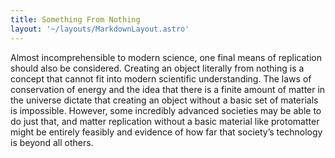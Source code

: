```yaml
---
title: Something From Nothing
layout: '~/layouts/MarkdownLayout.astro'
---
```

Almost incomprehensible to modern science, one final means of replication
should also be considered. Creating an object literally from nothing is a
concept that cannot fit into modern scientific understanding. The laws of
conservation of energy and the idea that there is a finite amount of matter in
the universe dictate that creating an object without a basic set of materials
is impossible. However, some incredibly advanced societies may be able to do
just that, and matter replication without a basic material like protomatter
might be entirely feasibly and evidence of how far that society’s technology
is beyond all others.


